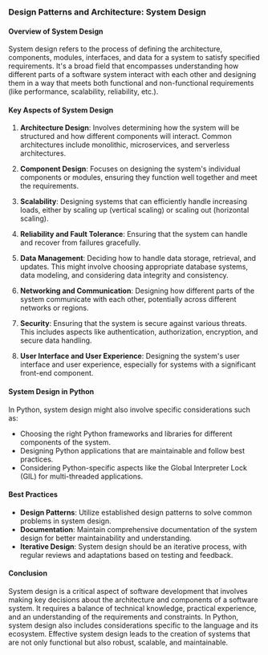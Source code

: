 ### Design Patterns and Architecture: System Design

#### Overview of System Design

System design refers to the process of defining the architecture, components, modules, interfaces, and data for a system to satisfy specified requirements. It's a broad field that encompasses understanding how different parts of a software system interact with each other and designing them in a way that meets both functional and non-functional requirements (like performance, scalability, reliability, etc.).

#### Key Aspects of System Design

1. **Architecture Design**: Involves determining how the system will be structured and how different components will interact. Common architectures include monolithic, microservices, and serverless architectures.

2. **Component Design**: Focuses on designing the system's individual components or modules, ensuring they function well together and meet the requirements.

3. **Scalability**: Designing systems that can efficiently handle increasing loads, either by scaling up (vertical scaling) or scaling out (horizontal scaling).

4. **Reliability and Fault Tolerance**: Ensuring that the system can handle and recover from failures gracefully.

5. **Data Management**: Deciding how to handle data storage, retrieval, and updates. This might involve choosing appropriate database systems, data modeling, and considering data integrity and consistency.

6. **Networking and Communication**: Designing how different parts of the system communicate with each other, potentially across different networks or regions.

7. **Security**: Ensuring that the system is secure against various threats. This includes aspects like authentication, authorization, encryption, and secure data handling.

8. **User Interface and User Experience**: Designing the system's user interface and user experience, especially for systems with a significant front-end component.

#### System Design in Python

In Python, system design might also involve specific considerations such as:

- Choosing the right Python frameworks and libraries for different components of the system.
- Designing Python applications that are maintainable and follow best practices.
- Considering Python-specific aspects like the Global Interpreter Lock (GIL) for multi-threaded applications.

#### Best Practices

- **Design Patterns**: Utilize established design patterns to solve common problems in system design.
- **Documentation**: Maintain comprehensive documentation of the system design for better maintainability and understanding.
- **Iterative Design**: System design should be an iterative process, with regular reviews and adaptations based on testing and feedback.

#### Conclusion

System design is a critical aspect of software development that involves making key decisions about the architecture and components of a software system. It requires a balance of technical knowledge, practical experience, and an understanding of the requirements and constraints. In Python, system design also includes considerations specific to the language and its ecosystem. Effective system design leads to the creation of systems that are not only functional but also robust, scalable, and maintainable.